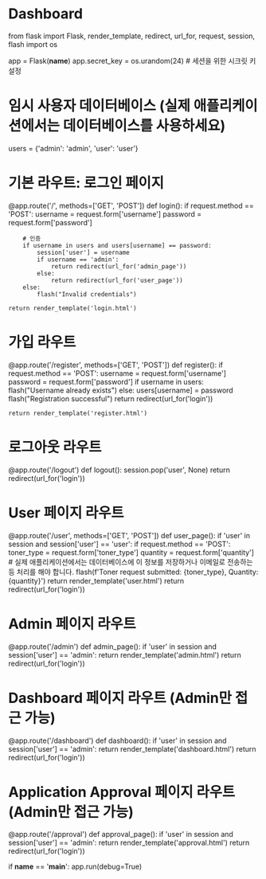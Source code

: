# Dashboard
from flask import Flask, render_template, redirect, url_for, request, session, flash
import os

app = Flask(__name__)
app.secret_key = os.urandom(24)  # 세션을 위한 시크릿 키 설정

# 임시 사용자 데이터베이스 (실제 애플리케이션에서는 데이터베이스를 사용하세요)
users = {'admin': 'admin', 'user': 'user'}

# 기본 라우트: 로그인 페이지
@app.route('/', methods=['GET', 'POST'])
def login():
    if request.method == 'POST':
        username = request.form['username'] 
        password = request.form['password']
        
        # 인증
        if username in users and users[username] == password:
            session['user'] = username
            if username == 'admin':
                return redirect(url_for('admin_page'))
            else:
                return redirect(url_for('user_page'))
        else:
            flash("Invalid credentials")

    return render_template('login.html')

# 가입 라우트
@app.route('/register', methods=['GET', 'POST'])
def register():
    if request.method == 'POST':
        username = request.form['username']
        password = request.form['password']
        if username in users:
            flash("Username already exists")
        else:
            users[username] = password
            flash("Registration successful")
            return redirect(url_for('login'))

    return render_template('register.html')

# 로그아웃 라우트
@app.route('/logout')
def logout():
    session.pop('user', None)
    return redirect(url_for('login'))

# User 페이지 라우트
@app.route('/user', methods=['GET', 'POST'])
def user_page():
    if 'user' in session and session['user'] == 'user':
        if request.method == 'POST':
            toner_type = request.form['toner_type']
            quantity = request.form['quantity']
            # 실제 애플리케이션에서는 데이터베이스에 이 정보를 저장하거나 이메일로 전송하는 등 처리를 해야 합니다.
            flash(f'Toner request submitted: {toner_type}, Quantity: {quantity}')
        return render_template('user.html')
    return redirect(url_for('login'))

# Admin 페이지 라우트
@app.route('/admin')
def admin_page():
    if 'user' in session and session['user'] == 'admin':
        return render_template('admin.html')
    return redirect(url_for('login'))

# Dashboard 페이지 라우트 (Admin만 접근 가능)
@app.route('/dashboard')
def dashboard():
    if 'user' in session and session['user'] == 'admin':
        return render_template('dashboard.html')
    return redirect(url_for('login'))

# Application Approval 페이지 라우트 (Admin만 접근 가능)
@app.route('/approval')
def approval_page():
    if 'user' in session and session['user'] == 'admin':
        return render_template('approval.html')
    return redirect(url_for('login'))

if __name__ == '__main__':
    app.run(debug=True)
